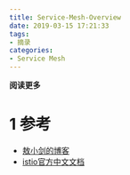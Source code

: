 ```yaml
---
title: Service-Mesh-Overview
date: 2019-03-15 17:21:33
tags: 
- 摘录
categories: 
- Service Mesh
---
```


**阅读更多**

<!--more-->

# 1 参考

* [敖小剑的博客](https://skyao.io/)
* [istio官方中文文档](https://preliminary.istio.io/zh/)
